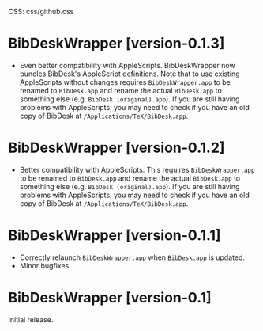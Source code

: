 CSS: css/github.css

# BibDeskWrapper [version-0.1.3]

* Even better compatibility with AppleScripts. BibDeskWrapper now bundles BibDesk's AppleScript definitions.  Note that to use existing AppleScripts without changes requires `BibDeskWrapper.app` to be renamed to `BibDesk.app` and rename the actual `BibDesk.app` to something else (e.g. `BibDesk (original).app`).  If you are still having problems with AppleScripts, you may need to check if you have an old copy of BibDesk at `/Applications/TeX/BibDesk.app`.

# BibDeskWrapper [version-0.1.2]

* Better compatibility with AppleScripts. This requires `BibDeskWrapper.app` to be renamed to `BibDesk.app` and rename the actual `BibDesk.app` to something else (e.g. `BibDesk (original).app`).  If you are still having problems with AppleScripts, you may need to check if you have an old copy of BibDesk at `/Applications/TeX/BibDesk.app`.

# BibDeskWrapper [version-0.1.1]

* Correctly relaunch `BibDeskWrapper.app` when `BibDesk.app` is updated.
* Minor bugfixes.

# BibDeskWrapper [version-0.1]

Initial release.
